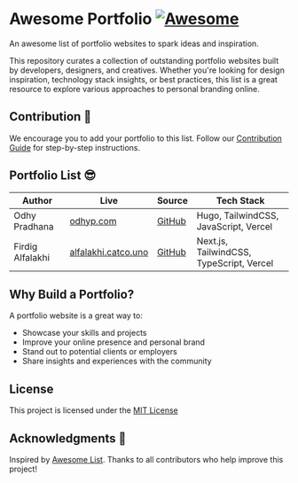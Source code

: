 # Awesome Portfolio [![Awesome](https://cdn.rawgit.com/sindresorhus/awesome/d7305f38d29fed78fa85652e3a63e154dd8e8829/media/badge.svg)](https://github.com/sindresorhus/awesome)

An awesome list of portfolio websites to spark ideas and inspiration.

This repository curates a collection of outstanding portfolio websites built by developers, designers, and creatives. Whether you're looking for design inspiration, technology stack insights, or best practices, this list is a great resource to explore various approaches to personal branding online.

## Contribution 📒

We encourage you to add your portfolio to this list. Follow our [Contribution Guide] for step-by-step instructions.

## Portfolio List 😎

| Author | Live | Source | Tech Stack |
| ------ | ---- | ------ | ---------- |
| Odhy Pradhana | [odhyp.com](https://odhyp.com/) | [GitHub](https://github.com/odhyp/odhyp.com) | Hugo, TailwindCSS, JavaScript, Vercel |
| Firdig Alfalakhi | [alfalakhi.catco.uno](https://alfalakhi.catco.uno/) | [GitHub](https://github.com/Firkhie) | Next.js, TailwindCSS, TypeScript, Vercel |

## Why Build a Portfolio?

A portfolio website is a great way to:

- Showcase your skills and projects
- Improve your online presence and personal brand
- Stand out to potential clients or employers
- Share insights and experiences with the community

## License

This project is licensed under the [MIT License]

## Acknowledgments 🚀

Inspired by [Awesome List]. Thanks to all contributors who help improve this project!

<!-- LINKS -->

[Contribution Guide]: https://awesome-porto.vercel.app/guide
[MIT License]: /LICENSE
[Awesome List]: https://github.com/sindresorhus/awesome
